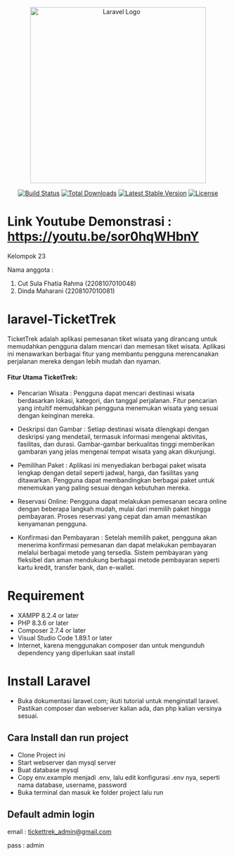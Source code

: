 <p align="center"><a href="https://laravel.com" target="_blank"><img src="https://raw.githubusercontent.com/laravel/art/master/logo-lockup/5%20SVG/2%20CMYK/1%20Full%20Color/laravel-logolockup-cmyk-red.svg" width="400" alt="Laravel Logo"></a></p>

<p align="center">
<a href="https://github.com/laravel/framework/actions"><img src="https://github.com/laravel/framework/workflows/tests/badge.svg" alt="Build Status"></a>
<a href="https://packagist.org/packages/laravel/framework"><img src="https://img.shields.io/packagist/dt/laravel/framework" alt="Total Downloads"></a>
<a href="https://packagist.org/packages/laravel/framework"><img src="https://img.shields.io/packagist/v/laravel/framework" alt="Latest Stable Version"></a>
<a href="https://packagist.org/packages/laravel/framework"><img src="https://img.shields.io/packagist/l/laravel/framework" alt="License"></a>
</p>

# Link Youtube Demonstrasi : https://youtu.be/sor0hqWHbnY

Kelompok 23

Nama anggota :
1. Cut Sula Fhatia Rahma (2208107010048)
2. Dinda Maharani (2208107010081)

# laravel-TicketTrek

TicketTrek adalah aplikasi pemesanan tiket wisata yang dirancang untuk memudahkan pengguna dalam mencari dan memesan tiket wisata. Aplikasi ini menawarkan berbagai fitur yang membantu pengguna merencanakan perjalanan mereka dengan lebih mudah dan nyaman.

#### Fitur Utama TicketTrek:
- Pencarian Wisata :
Pengguna dapat mencari destinasi wisata berdasarkan lokasi, kategori, dan tanggal perjalanan.
Fitur pencarian yang intuitif memudahkan pengguna menemukan wisata yang sesuai dengan keinginan mereka.

- Deskripsi dan Gambar :
Setiap destinasi wisata dilengkapi dengan deskripsi yang mendetail, termasuk informasi mengenai aktivitas, fasilitas, dan durasi.
Gambar-gambar berkualitas tinggi memberikan gambaran yang jelas mengenai tempat wisata yang akan dikunjungi.

- Pemilihan Paket :
Aplikasi ini menyediakan berbagai paket wisata lengkap dengan detail seperti jadwal, harga, dan fasilitas yang ditawarkan.
Pengguna dapat membandingkan berbagai paket untuk menemukan yang paling sesuai dengan kebutuhan mereka.

- Reservasi Online:
Pengguna dapat melakukan pemesanan secara online dengan beberapa langkah mudah, mulai dari memilih paket hingga pembayaran.
Proses reservasi yang cepat dan aman memastikan kenyamanan pengguna.

- Konfirmasi dan Pembayaran :
Setelah memilih paket, pengguna akan menerima konfirmasi pemesanan dan dapat melakukan pembayaran melalui berbagai metode yang tersedia.
Sistem pembayaran yang fleksibel dan aman mendukung berbagai metode pembayaran seperti kartu kredit, transfer bank, dan e-wallet.

# Requirement
- XAMPP 8.2.4 or later
- PHP 8.3.6 or later
- Composer 2.7.4 or later
- Visual Studio Code 1.89.1 or later
- Internet, karena menggunakan composer dan untuk mengunduh dependency yang diperlukan saat install

# Install Laravel
- Buka dokumentasi laravel.com; ikuti tutorial untuk menginstall laravel. Pastikan composer dan webserver kalian ada, dan php kalian versinya sesuai.

## Cara Install dan run project
- Clone Project ini
- Start webserver dan mysql server
- Buat database mysql
- Copy env.example menjadi .env, lalu edit konfigurasi .env nya, seperti nama database, username, password
- Buka terminal dan masuk ke folder project lalu run

## Default admin login
email : tickettrek_admin@gmail.com

pass  : admin
